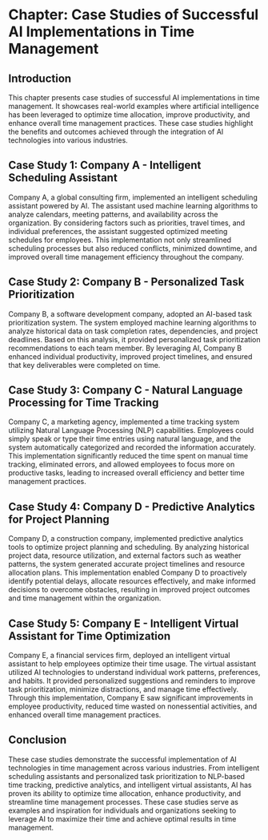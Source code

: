 Chapter: Case Studies of Successful AI Implementations in Time Management
=========================================================================

Introduction
------------

This chapter presents case studies of successful AI implementations in time management. It showcases real-world examples where artificial intelligence has been leveraged to optimize time allocation, improve productivity, and enhance overall time management practices. These case studies highlight the benefits and outcomes achieved through the integration of AI technologies into various industries.

Case Study 1: Company A - Intelligent Scheduling Assistant
----------------------------------------------------------

Company A, a global consulting firm, implemented an intelligent scheduling assistant powered by AI. The assistant used machine learning algorithms to analyze calendars, meeting patterns, and availability across the organization. By considering factors such as priorities, travel times, and individual preferences, the assistant suggested optimized meeting schedules for employees. This implementation not only streamlined scheduling processes but also reduced conflicts, minimized downtime, and improved overall time management efficiency throughout the company.

Case Study 2: Company B - Personalized Task Prioritization
----------------------------------------------------------

Company B, a software development company, adopted an AI-based task prioritization system. The system employed machine learning algorithms to analyze historical data on task completion rates, dependencies, and project deadlines. Based on this analysis, it provided personalized task prioritization recommendations to each team member. By leveraging AI, Company B enhanced individual productivity, improved project timelines, and ensured that key deliverables were completed on time.

Case Study 3: Company C - Natural Language Processing for Time Tracking
-----------------------------------------------------------------------

Company C, a marketing agency, implemented a time tracking system utilizing Natural Language Processing (NLP) capabilities. Employees could simply speak or type their time entries using natural language, and the system automatically categorized and recorded the information accurately. This implementation significantly reduced the time spent on manual time tracking, eliminated errors, and allowed employees to focus more on productive tasks, leading to increased overall efficiency and better time management practices.

Case Study 4: Company D - Predictive Analytics for Project Planning
-------------------------------------------------------------------

Company D, a construction company, implemented predictive analytics tools to optimize project planning and scheduling. By analyzing historical project data, resource utilization, and external factors such as weather patterns, the system generated accurate project timelines and resource allocation plans. This implementation enabled Company D to proactively identify potential delays, allocate resources effectively, and make informed decisions to overcome obstacles, resulting in improved project outcomes and time management within the organization.

Case Study 5: Company E - Intelligent Virtual Assistant for Time Optimization
-----------------------------------------------------------------------------

Company E, a financial services firm, deployed an intelligent virtual assistant to help employees optimize their time usage. The virtual assistant utilized AI technologies to understand individual work patterns, preferences, and habits. It provided personalized suggestions and reminders to improve task prioritization, minimize distractions, and manage time effectively. Through this implementation, Company E saw significant improvements in employee productivity, reduced time wasted on nonessential activities, and enhanced overall time management practices.

Conclusion
----------

These case studies demonstrate the successful implementation of AI technologies in time management across various industries. From intelligent scheduling assistants and personalized task prioritization to NLP-based time tracking, predictive analytics, and intelligent virtual assistants, AI has proven its ability to optimize time allocation, enhance productivity, and streamline time management processes. These case studies serve as examples and inspiration for individuals and organizations seeking to leverage AI to maximize their time and achieve optimal results in time management.

